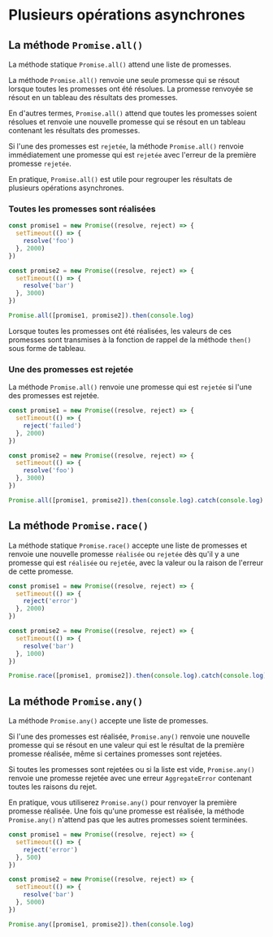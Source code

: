 # Plusieurs opérations asynchrones

## La méthode `Promise.all()`

La méthode statique `Promise.all()` attend une liste de promesses.

La méthode `Promise.all()` renvoie une seule promesse qui se résout lorsque toutes les promesses ont été résolues. La promesse renvoyée se résout en un tableau des résultats des promesses.

En d'autres termes, `Promise.all()` attend que toutes les promesses soient résolues et renvoie une nouvelle promesse qui se résout en un tableau contenant les résultats des promesses.

Si l'une des promesses est `rejetée`, la méthode `Promise.all()` renvoie immédiatement une promesse qui est `rejetée` avec l'erreur de la première promesse `rejetée`.

En pratique, `Promise.all()` est utile pour regrouper les résultats de plusieurs opérations asynchrones.

### Toutes les promesses sont réalisées

```js
const promise1 = new Promise((resolve, reject) => {
  setTimeout(() => {
    resolve('foo')
  }, 2000)
})

const promise2 = new Promise((resolve, reject) => {
  setTimeout(() => {
    resolve('bar')
  }, 3000)
})

Promise.all([promise1, promise2]).then(console.log)
```

Lorsque toutes les promesses ont été réalisées, les valeurs de ces promesses sont transmises à la fonction de rappel de la méthode `then()` sous forme de tableau.

### Une des promesses est rejetée

La méthode `Promise.all()` renvoie une promesse qui est `rejetée` si l'une des promesses est rejetée.

```js
const promise1 = new Promise((resolve, reject) => {
  setTimeout(() => {
    reject('failed')
  }, 2000)
})

const promise2 = new Promise((resolve, reject) => {
  setTimeout(() => {
    resolve('foo')
  }, 3000)
})

Promise.all([promise1, promise2]).then(console.log).catch(console.log)
```

## La méthode `Promise.race()`

La méthode statique `Promise.race()` accepte une liste de promesses et renvoie une nouvelle promesse `réalisée` ou `rejetée` dès qu'il y a une promesse qui est `réalisée` ou `rejetée`, avec la valeur ou la raison de l'erreur de cette promesse.

```js
const promise1 = new Promise((resolve, reject) => {
  setTimeout(() => {
    reject('error')
  }, 2000)
})

const promise2 = new Promise((resolve, reject) => {
  setTimeout(() => {
    resolve('bar')
  }, 1000)
})

Promise.race([promise1, promise2]).then(console.log).catch(console.log)
```

## La méthode `Promise.any()`

La méthode `Promise.any()` accepte une liste de promesses.

Si l'une des promesses est réalisée, `Promise.any()` renvoie une nouvelle promesse qui se résout en une valeur qui est le résultat de la première promesse réalisée, même si certaines promesses sont rejetées.

Si toutes les promesses sont rejetées ou si la liste est vide, `Promise.any()` renvoie une promesse rejetée avec une erreur `AggregateError` contenant toutes les raisons du rejet.

En pratique, vous utiliserez `Promise.any()` pour renvoyer la première promesse réalisée. Une fois qu'une promesse est réalisée, la méthode `Promise.any()` n'attend pas que les autres promesses soient terminées.

```js
const promise1 = new Promise((resolve, reject) => {
  setTimeout(() => {
    reject('error')
  }, 500)
})

const promise2 = new Promise((resolve, reject) => {
  setTimeout(() => {
    resolve('bar')
  }, 5000)
})

Promise.any([promise1, promise2]).then(console.log)
```
